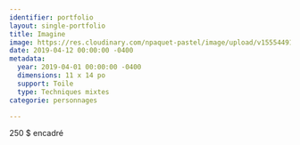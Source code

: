 ```yaml
---
identifier: portfolio
layout: single-portfolio
title: Imagine
image: https://res.cloudinary.com/npaquet-pastel/image/upload/v1555449102/DSC09826%20%282%29.jpg
date: 2019-04-12 00:00:00 -0400
metadata:
  year: 2019-04-01 00:00:00 -0400
  dimensions: 11 x 14 po
  support: Toile
  type: Techniques mixtes
categorie: personnages

---
```

250 $ encadré